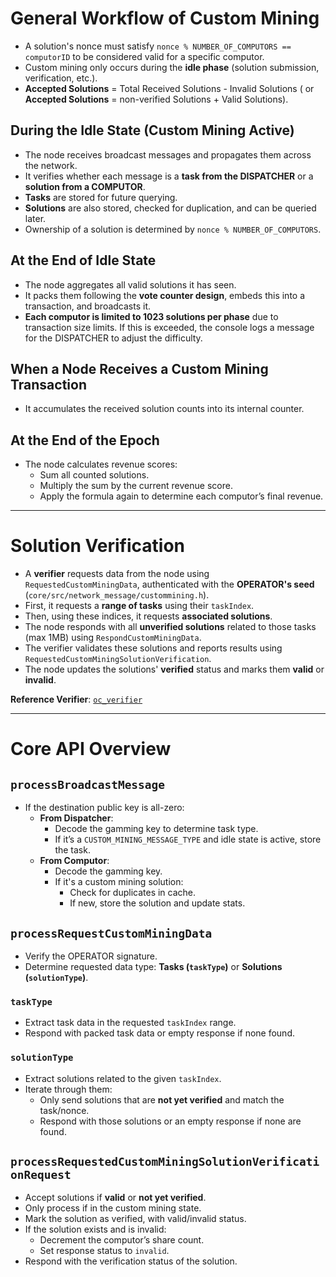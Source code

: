 # General Workflow of Custom Mining

- A solution's nonce must satisfy `nonce % NUMBER_OF_COMPUTORS == computorID` to be considered valid for a specific computor.
- Custom mining only occurs during the **idle phase** (solution submission, verification, etc.).
- **Accepted Solutions** = Total Received Solutions - Invalid Solutions ( or **Accepted Solutions** = non-verified Solutions + Valid Solutions).

## During the Idle State (Custom Mining Active)
- The node receives broadcast messages and propagates them across the network.
- It verifies whether each message is a **task from the DISPATCHER** or a **solution from a COMPUTOR**.
- **Tasks** are stored for future querying.
- **Solutions** are also stored, checked for duplication, and can be queried later.
- Ownership of a solution is determined by `nonce % NUMBER_OF_COMPUTORS`.

## At the End of Idle State
- The node aggregates all valid solutions it has seen.
- It packs them following the **vote counter design**, embeds this into a transaction, and broadcasts it.
- **Each computor is limited to 1023 solutions per phase** due to transaction size limits. 
  If this is exceeded, the console logs a message for the DISPATCHER to adjust the difficulty.

## When a Node Receives a Custom Mining Transaction
- It accumulates the received solution counts into its internal counter.

## At the End of the Epoch
- The node calculates revenue scores:
  - Sum all counted solutions.
  - Multiply the sum by the current revenue score.
  - Apply the formula again to determine each computor’s final revenue.

---

# Solution Verification

- A **verifier** requests data from the node using `RequestedCustomMiningData`, authenticated with the **OPERATOR's seed** (`core/src/network_message/custommining.h`).
- First, it requests a **range of tasks** using their `taskIndex`.
- Then, using these indices, it requests **associated solutions**.
- The node responds with all **unverified solutions** related to those tasks (max 1MB) using `RespondCustomMiningData`.
- The verifier validates these solutions and reports results using `RequestedCustomMiningSolutionVerification`.
- The node updates the solutions' **verified** status and marks them **valid** or **invalid**.

**Reference Verifier**: [`oc_verifier`](https://github.com/qubic/outsourced-computing/tree/main/monero-poc/verifier)

---

# Core API Overview

## `processBroadcastMessage`
- If the destination public key is all-zero:
  - **From Dispatcher**:
    - Decode the gamming key to determine task type.
    - If it’s a `CUSTOM_MINING_MESSAGE_TYPE` and idle state is active, store the task.
  - **From Computor**:
    - Decode the gamming key.
    - If it's a custom mining solution:
      - Check for duplicates in cache.
      - If new, store the solution and update stats.

## `processRequestCustomMiningData`
- Verify the OPERATOR signature.
- Determine requested data type: **Tasks (`taskType`)** or **Solutions (`solutionType`)**.

### `taskType`
- Extract task data in the requested `taskIndex` range.
- Respond with packed task data or empty response if none found.

### `solutionType`
- Extract solutions related to the given `taskIndex`.
- Iterate through them:
  - Only send solutions that are **not yet verified** and match the task/nonce.
  - Respond with those solutions or an empty response if none are found.

## `processRequestedCustomMiningSolutionVerificationRequest`
- Accept solutions if **valid** or **not yet verified**.
- Only process if in the custom mining state.
- Mark the solution as verified, with valid/invalid status.
- If the solution exists and is invalid:
  - Decrement the computor’s share count.
  - Set response status to `invalid`.
- Respond with the verification status of the solution.